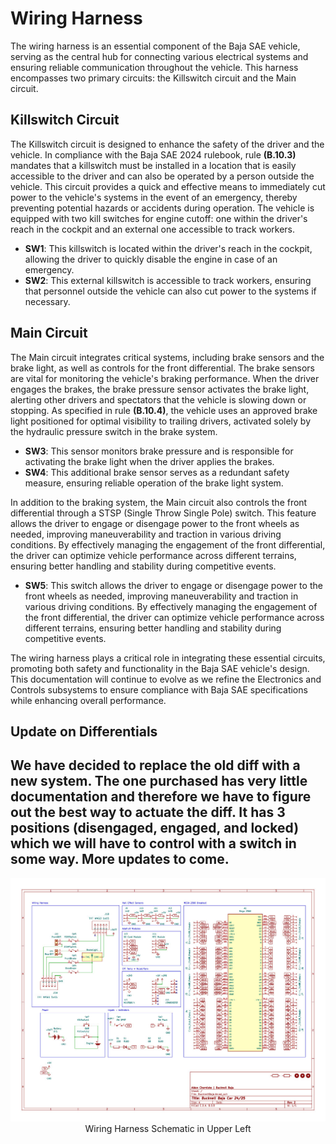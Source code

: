 # Wiring Harness

The wiring harness is an essential component of the Baja SAE vehicle, serving as the central hub for connecting various electrical systems and ensuring reliable communication throughout the vehicle. This harness encompasses two primary circuits: the Killswitch circuit and the Main circuit.

## Killswitch Circuit

The Killswitch circuit is designed to enhance the safety of the driver and the vehicle. In compliance with the Baja SAE 2024 rulebook, rule **(B.10.3)** mandates that a killswitch must be installed in a location that is easily accessible to the driver and can also be operated by a person outside the vehicle. This circuit provides a quick and effective means to immediately cut power to the vehicle's systems in the event of an emergency, thereby preventing potential hazards or accidents during operation. The vehicle is equipped with two kill switches for engine cutoff: one within the driver's reach in the cockpit and an external one accessible to track workers. 

- **SW1**: This killswitch is located within the driver's reach in the cockpit, allowing the driver to quickly disable the engine in case of an emergency.
- **SW2**: This external killswitch is accessible to track workers, ensuring that personnel outside the vehicle can also cut power to the systems if necessary.

## Main Circuit

The Main circuit integrates critical systems, including brake sensors and the brake light, as well as controls for the front differential. The brake sensors are vital for monitoring the vehicle's braking performance. When the driver engages the brakes, the brake pressure sensor activates the brake light, alerting other drivers and spectators that the vehicle is slowing down or stopping. As specified in rule **(B.10.4)**, the vehicle uses an approved brake light positioned for optimal visibility to trailing drivers, activated solely by the hydraulic pressure switch in the brake system.

- **SW3**: This sensor monitors brake pressure and is responsible for activating the brake light when the driver applies the brakes.
- **SW4**: This additional brake sensor serves as a redundant safety measure, ensuring reliable operation of the brake light system.

In addition to the braking system, the Main circuit also controls the front differential through a STSP (Single Throw Single Pole) switch. This feature allows the driver to engage or disengage power to the front wheels as needed, improving maneuverability and traction in various driving conditions. By effectively managing the engagement of the front differential, the driver can optimize vehicle performance across different terrains, ensuring better handling and stability during competitive events.

- **SW5**: This switch allows the driver to engage or disengage power to the front wheels as needed, improving maneuverability and traction in various driving conditions. By effectively managing the engagement of the front differential, the driver can optimize vehicle performance across different terrains, ensuring better handling and stability during competitive events.

The wiring harness plays a critical role in integrating these essential circuits, promoting both safety and functionality in the Baja SAE vehicle's design. This documentation will continue to evolve as we refine the Electronics and Controls subsystems to ensure compliance with Baja SAE specifications while enhancing overall performance.

## Update on Differentials

We have decided to replace the old diff with a new system. The one purchased has very little documentation and therefore we have to figure out the best way to actuate the diff. It has 3 positions (disengaged, engaged, and locked) which we will have to control with a switch in some way. More updates to come.
------------------------------------------------------------------

<div align=center>
  <img src="/images/DAQSchematic.jpg" width="700" alt="IMG1"/>
  <br>
  Wiring Harness Schematic in Upper Left
</div>
